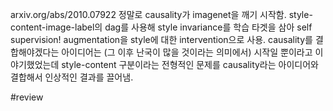arxiv.org/abs/2010.07922
정말로 causality가 imagenet을 깨기 시작함. style-content-image-label의 dag를 사용해 style invariance를 학습 타겟을 삼아 self supervision! augmentation을 style에 대한 intervention으로 사용. causality를 결합해야겠다는 아이디어는 (그 이후 난국이 많을 것이라는 의미에서) 시작일 뿐이라고 이야기했었는데 style-content 구분이라는 전형적인 문제를 causality라는 아이디어와 결합해서 인상적인 결과를 끌어냄.

#review